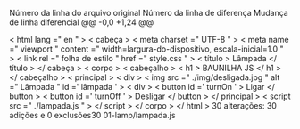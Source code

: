 
Número da linha do arquivo original	Número da linha de diferença	Mudança de linha diferencial
@@ -0,0 +1,24 @@
<!DOCTYPE html >
< html  lang =" en " >
< cabeça >
    < meta  charset =" UTF-8 " >
    < meta  name =" viewport " content =" width=largura-do-dispositivo, escala-inicial=1.0 " >
    < link  rel =" folha de estilo " href =" style.css " >
    < título > Lâmpada </ título >
</ cabeça >
< corpo >
    < cabeçalho >
        < h1 > BAUNILHA JS </ h1 >
    </ cabeçalho >
    < principal >
        < div >
            < img  src =" ./img/desligada.jpg " alt =" Lâmpada " id =' lâmpada ' >
        </div>
        < div >
            < button  id =' turnOn ' > Ligar </ button >
            < button  id =' turnOff ' > Desligar </ button >
        </div>
    </ principal >
    < script  src =" ./lampada.js " > </ script >
</ corpo >
</ html >
 30 alterações: 30 adições e 0 exclusões30 
01-lamp/lampada.js
